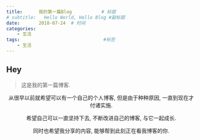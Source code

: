 ```yaml
---
title:      我的第一篇Blog           # 标题 
# subtitle:   Hello World, Hello Blog #副标题
date:       2018-07-24	# 时间
categories:
    - 生活
tags:								#标签
    - 生活
---
```


## Hey

>这是我的第一篇博客.
<center>
从很早以前就希望可以有一个自己的个人博客, 但是由于种种原因, 一直到现在才付诸实施. 

希望自己可以一直坚持下去, 不断改进自己的博客, 与它一起成长. 

同时也希望我分享的内容, 能够帮到此刻正在看我博客的你.

</center>